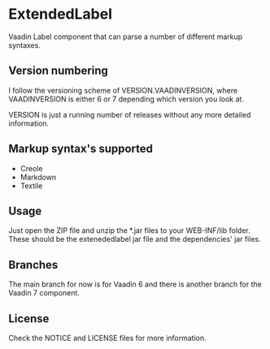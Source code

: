 ExtendedLabel
=============

Vaadin Label component that can parse a number of different markup syntaxes.

## Version numbering

I follow the versioning scheme of VERSION.VAADINVERSION, where VAADINVERSION is either 6 or 7 depending which 
version you look at.

VERSION is just a running number of releases without any more detailed information.

## Markup syntax's supported

- Creole
- Markdown
- Textile

## Usage

Just open the ZIP file and unzip the *.jar files to your WEB-INF/lib folder. These should be the extenededlabel jar file and the dependencies' jar files.

## Branches

The main branch for now is for Vaadin 6 and there is another branch for the Vaadin 7 component.

## License

Check the NOTICE and LICENSE files for more information.